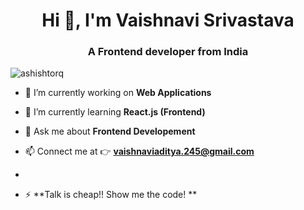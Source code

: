 <h1 align="center">Hi 👋, I'm Vaishnavi Srivastava</h1>
<h3 align="center">A Frontend developer from India</h3>

 <p align="left"> <img src="https://komarev.com/ghpvc/?username=ashishtorq&label=Profile%20views&color=0e75b6&style=flat" alt="ashishtorq" /> </p>



- 🔭 I’m currently working on **Web Applications**

- 🌱 I’m currently learning **React.js (Frontend)**

<!-- - 👯 I’m looking to collaborate on [FitFusion](https://wondrous-profiterole-ec81d2.netlify.app/)-->

- 💬 Ask me about **Frontend Developement**

- 📫 Connect me at 👉 **vaishnaviaditya.245@gmail.com**
- 

   <!---Fun fact **Talk is cheap!! Show me the code!** -->
- ⚡ **Talk is cheap!! Show me the code! **
